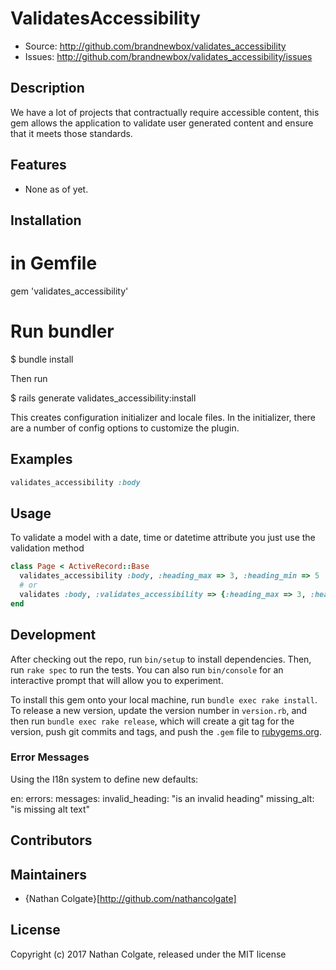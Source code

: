 # ValidatesAccessibility

* Source:  http://github.com/brandnewbox/validates_accessibility
* Issues:  http://github.com/brandnewbox/validates_accessibility/issues

## Description

We have a lot of projects that contractually require accessible content, this gem allows the application to validate user generated content and ensure that it meets those standards.

## Features

* None as of yet.

## Installation

  # in Gemfile
  gem 'validates_accessibility'

  # Run bundler
  $ bundle install

Then run
  
  $ rails generate validates_accessibility:install

This creates configuration initializer and locale files. In the initializer, there are a number of config
options to customize the plugin.

## Examples

```Ruby
validates_accessibility :body
```

## Usage

To validate a model with a date, time or datetime attribute you just use the
validation method

```Ruby
class Page < ActiveRecord::Base
  validates_accessibility :body, :heading_max => 3, :heading_min => 5
  # or
  validates :body, :validates_accessibility => {:heading_max => 3, :heading_min => 5}
end
```

## Development

After checking out the repo, run `bin/setup` to install dependencies. Then, run `rake spec` to run the tests. You can also run `bin/console` for an interactive prompt that will allow you to experiment.

To install this gem onto your local machine, run `bundle exec rake install`. To release a new version, update the version number in `version.rb`, and then run `bundle exec rake release`, which will create a git tag for the version, push git commits and tags, and push the `.gem` file to [rubygems.org](https://rubygems.org).

### Error Messages

Using the I18n system to define new defaults:

  en:
    errors:
      messages:
        invalid_heading: "is an invalid heading"
        missing_alt: "is missing alt text"

## Contributors

## Maintainers

* {Nathan Colgate}[http://github.com/nathancolgate]

## License

Copyright (c) 2017 Nathan Colgate, released under the MIT license
